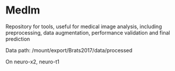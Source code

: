 # MedIm
Repository for tools, useful for medical image analysis, including preprocessing, data augmentation, performance validation and final prediction

Data path:
/mount/export/Brats2017/data/processed

On neuro-x2, neuro-t1
